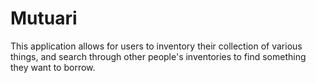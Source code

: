 # Mutuari

This application allows for users to inventory their collection of various things, and search through other people's inventories to find something they want to borrow.
